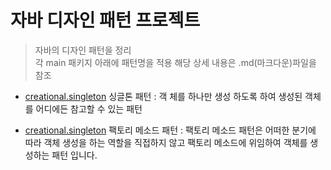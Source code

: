 # 자바 디자인 패턴 프로젝트 
> 자바의 디자인 패턴을 정리  
> 각 main 패키지 아래에 패턴명을 적용 해당 상세 내용은 .md(마크다운)파일을 참조

* [creational.singleton](https://github.com/kbh0581/JavaDesignPattern/tree/master/src/main/java/creational/singleton) 싱글톤 패턴 : 객 체를 하나만 생성 하도록 하여 생성된 객체를 어디에든 참고할 수 있는 패턴


* [creational.singleton](https://github.com/kbh0581/JavaDesignPattern/tree/master/src/main/java/creational/singleton) 팩토리 메소드 패턴 : 팩토리 메소드 패턴은 어떠한 분기에 따라 객체 생성을 하는 역할을 직접하지 않고 팩토리 메소드에 위임하여 객체를 생성하는 패턴 입니다.



